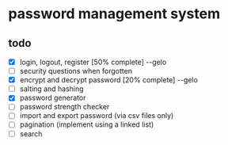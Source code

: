 # password management system

## todo

-  [x] login, logout, register [50% complete] --gelo
-  [ ] security questions when forgotten
-  [x] encrypt and decrypt password [20% complete] --gelo
-  [ ] salting and hashing
-  [x] password generator
-  [ ] password strength checker
-  [ ] import and export password (via csv files only)
-  [ ] pagination (implement using a linked list)
-  [ ] search
